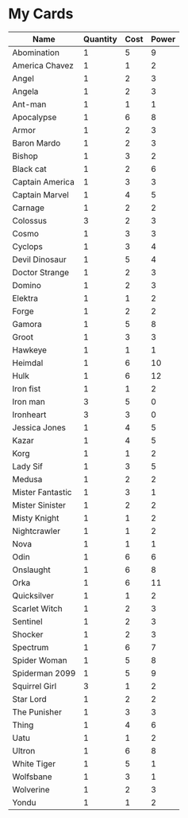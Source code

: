 # My Cards

|Name|Quantity|Cost|Power|
|----|--------|----|-----|
|Abomination|1|5|9|
|America Chavez|1|1|2|
|Angel|1|2|3|
|Angela|1|2|3|
|Ant-man|1|1|1|
|Apocalypse|1|6|8
|Armor|1|2|3|
|Baron Mardo|1|2|3|
|Bishop|1|3|2|
|Black cat|1|2|6|
|Captain America|1|3|3|
|Captain Marvel|1|4|5|
|Carnage|1|2|2|
|Colossus|3|2|3|
|Cosmo|1|3|3|
|Cyclops|1|3|4|
|Devil Dinosaur|1|5|4|
|Doctor Strange|1|2|3|
|Domino|1|2|3|
|Elektra|1|1|2|
|Forge|1|2|2|
|Gamora|1|5|8|
|Groot|1|3|3|
|Hawkeye|1|1|1|
|Heimdal|1|6|10|
|Hulk|1|6|12|
|Iron fist|1|1|2|
|Iron man|3|5|0|
|Ironheart|3|3|0|
|Jessica Jones|1|4|5|
|Kazar|1|4|5|
|Korg|1|1|2|
|Lady Sif|1|3|5|
|Medusa|1|2|2|
|Mister Fantastic|1|3|1|
|Mister Sinister|1|2|2|
|Misty Knight|1|1|2|
|Nightcrawler|1|1|2|
|Nova|1|1|1|
|Odin|1|6|6|
|Onslaught|1|6|8|
|Orka|1|6|11|
|Quicksilver|1|1|2|
|Scarlet Witch|1|2|3|
|Sentinel|1|2|3|
|Shocker|1|2|3|
|Spectrum|1|6|7|
|Spider Woman|1|5|8|
|Spiderman 2099|1|5|9|
|Squirrel Girl|3|1|2|
|Star Lord|1|2|2|
|The Punisher|1|3|3|
|Thing|1|4|6|
|Uatu|1|1|2|
|Ultron|1|6|8|
|White Tiger|1|5|1|
|Wolfsbane|1|3|1|
|Wolverine|1|2|3|
|Yondu|1|1|2|